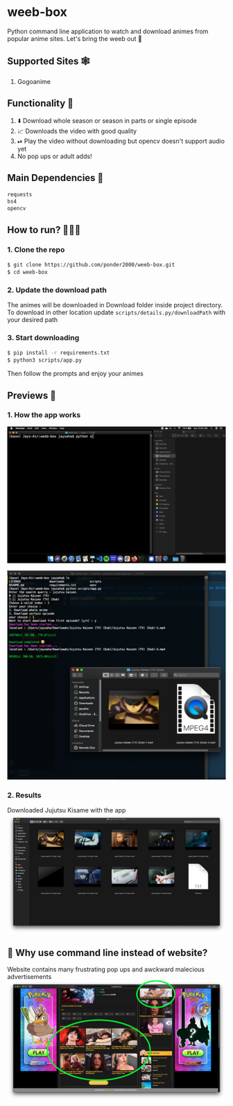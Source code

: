 # weeb-box

Python command line application to watch and download animes from popular anime sites. Let's bring the weeb out 🎍

## Supported Sites 🕸

1. Gogoanime

## Functionality 🤖

1. ⬇️ Download whole season or season in parts or single episode
2. 📈 Downloads the video with good quality
3. ⏯ Play the video without downloading but opencv doesn't support audio yet
4. No pop ups or adult adds!

## Main Dependencies 🧰

```
requests
bs4
opencv
```

## How to run? 🏃🏻‍♂️

### 1. Clone the repo

```sh
$ git clone https://github.com/ponder2000/weeb-box.git
$ cd weeb-box
```

### 2. Update the download path

The animes will be downloaded in Download folder inside project directory.
To download in other location update `scripts/details.py/downloadPath` with your desired path

### 3. Start downloading

```sh
$ pip install -r requirements.txt
$ python3 scripts/app.py
```

Then follow the prompts and enjoy your animes

## Previews 🌃

### 1. How the app works

![](assets/demo.gif)

![](assets/img_demo.png)

### 2. Results

Downloaded Jujutsu Kisame with the app
![](assets/output.png)

## 🤔 Why use command line instead of website?

Website contains many frustrating pop ups and awckward malecious advertisements
![](assets/bad_website.png)
